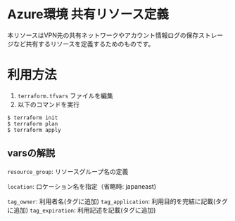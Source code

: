 # Azure環境 共有リソース定義

本リソースはVPN先の共有ネットワークやアカウント情報ログの保存ストレージなど共有するリソースを定義するためのものです。


# 利用方法

1. `terraform.tfvars` ファイルを編集
2. 以下のコマンドを実行

```
$ terraform init
$ terraform plan
$ terraform apply
```


## varsの解説

`resource_group`: リソースグループ名の定義

`location`: ロケーション名を指定（省略時: japaneast)

`tag_owner`: 利用者名(タグに追加)
`tag_application`: 利用目的を完結に記載(タグに追加)
`tag_expiration`: 利用記述を記載(タグに追加)

